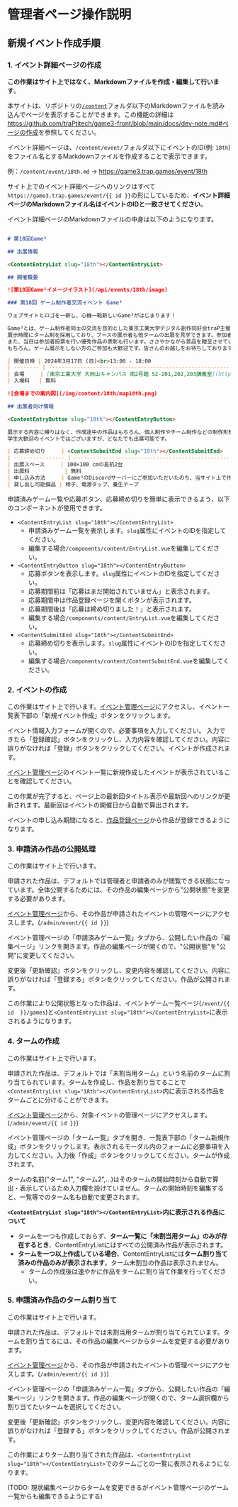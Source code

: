# 管理者ページ操作説明

## 新規イベント作成手順

### 1. イベント詳細ページの作成

**この作業はサイト上ではなく、Markdownファイルを作成・編集して行います**。

本サイトは、リポジトリの[`/content`](https://github.com/traPtitech/game3-front/tree/main/content)フォルダ以下のMarkdownファイルを読み込んでページを表示することができます。この機能の詳細は<https://github.com/traPtitech/game3-front/blob/main/docs/dev-note.md#ページの作成>を参照してください。

イベント詳細ページは、`/content/event/`フォルダ以下にイベントのID(例: `18th`)をファイル名とするMarkdownファイルを作成することで表示できます。

例：`/content/event/18th.md` → <https://game3.trap.games/event/18th>

サイト上でのイベント詳細ページへのリンクはすべて`https://game3.trap.games/event/{{ id }}`の形にしているため、**イベント詳細ページのMarkdownファイル名はイベントのIDと一致させてください**。

イベント詳細ページのMarkdownファイルの中身は以下のようになります。

```md [/content/event/18th.md]

# 第18回Game³

## 出展情報

<ContentEntryList slug="18th"></ContentEntryList>

## 開催概要

![第18回Game³イメージイラスト](/api/events/18th/image)

### 第18回 ゲーム制作者交流イベント Game³

ウェブサイトとロゴを一新し、心機一転新しいGame³がはじまります！

Game³とは、ゲーム制作者同士の交流を目的とした東京工業大学デジタル創作同好会traP主催のイベントです。
展示時間にターム制を採用しており、ブースの展示者も他タームの出展を見学できます。参加者としても展示者としても感想や質問などの交流を行うことが可能です。
また、当日は参加者投票を行い優秀作品の表彰も行います。ささやかながら景品を贈呈させていただきます。
もちろん、ゲーム展示をしない方のご参加も大歓迎です。皆さんのお越しをお待ちしております！

| 開催日時 | 2024年3月17日 (日)<br>13:00 - 18:00                                                                                        |
| -------- | -------------------------------------------------------------------------------------------------------------------------- |
| 会場     | [東京工業大学 大岡山キャンパス 南2号館 S2-201,202,203講義室](https://www.ssc.titech.ac.jp/amap/home/ookayama/south/bldg2/) |
| 入場料   | 無料                                                                                                                       |

![会場までの案内図](/img/content/18th/map18th.png)

## 出展者向け情報

<ContentEntryButton slug="18th"></ContentEntryButton>

展示する内容に縛りはなく、作成途中の作品はもちろん、個人制作やチーム制作などの制作形態でも制限はございません。お気軽にご出展ください！
学生大歓迎のイベントではございますが、どなたでも出展可能です。

| 応募締め切り     | <ContentSubmitEnd slug="18th"></ContentSubmitEnd>                                                                                                         |
| ---------------- | --------------------------------------------------------------------------------------------------------------------------------------------- |
| 出展スペース     | 100×100 cmの長机2台                                                                                                                           |
| 出展料           | 無料                                                                                                                                          |
| 申し込み方法     | Game³のDiscordサーバーにご参加いただいたのち、当サイト上で作品情報の登録・編集が可能です。<br>出展に関するご案内はDiscordサーバーで行います。 |
| 貸し出し可能備品 | 椅子、電源タップ、養生テープ                                                                                                                  |
```

申請済みゲーム一覧や応募ボタン、応募締め切りを簡単に表示できるよう、以下のコンポーネントが使用できます。

- `<ContentEntryList slug="18th"></ContentEntryList>`
  - 申請済みゲーム一覧を表示します。`slug`属性にイベントのIDを指定してください。
  - 編集する場合`/components/content/EntryList.vue`を編集してください。
- `<ContentEntryButton slug="18th"></ContentEntryButton>`
  - 応募ボタンを表示します。`slug`属性にイベントのIDを指定してください。
  - 応募期間前は「応募はまだ開始されていません」と表示されます。
  - 応募期間中は作品登録ページを開くボタンが表示されます。
  - 応募期間後は「応募は締め切りました！」と表示されます。
  - 編集する場合`/components/content/EntryList.vue`を編集してください。
- `<ContentSubmitEnd slug="18th"></ContentSubmitEnd>`
  - 応募締め切りを表示します。`slug`属性にイベントのIDを指定してください。
  - 編集する場合`/components/content/ContentSubmitEnd.vue`を編集してください。

### 2. イベントの作成

この作業はサイト上で行います。[イベント管理ページ](/admin/event)にアクセスし、イベント一覧表下部の「新規イベント作成」ボタンをクリックします。

イベント情報入力フォームが開くので、必要事項を入力してください。
入力できたら「登録確認」ボタンをクリックし、入力内容を確認してください。内容に誤りがなければ「登録」ボタンをクリックしてください。イベントが作成されます。

[イベント管理ページ](/admin/event)のイベント一覧に新規作成したイベントが表示されていることを確認してください。

この作業が完了すると、ページ上の最新回タイトル表示や最新回へのリンクが更新されます。最新回はイベントの開催日から自動で算出されます。

イベントの申し込み期間になると、[作品登録ページ](/entry/register)から作品が登録できるようになります。

### 3. 申請済み作品の公開処理

この作業はサイト上で行います。

申請された作品は、デフォルトでは管理者と申請者のみが閲覧できる状態になっています。全体公開するためには、その作品の編集ページから"公開状態"を変更する必要があります。

[イベント管理ページ](/admin/event)から、その作品が申請されたイベントの管理ページにアクセスします。(`/admin/event/{{ id }}`)

イベント管理ページの「申請済みゲーム一覧」タブから、公開したい作品の「編集ページ」リンクを開きます。作品の編集ページが開くので、"公開状態"を"公開"に変更してください。

変更後「更新確認」ボタンをクリックし、変更内容を確認してください。内容に誤りがなければ「登録する」ボタンをクリックしてください。作品が公開されます。

この作業により公開状態となった作品は、イベントゲーム一覧ページ(`/event/{{ id  }}/games`)と`<ContentEntryList slug="18th"></ContentEntryList>`に表示されるようになります。

### 4. タームの作成

この作業はサイト上で行います。

申請された作品は、デフォルトでは「未割当用ターム」という名前のタームに割り当てられています。タームを作成し、作品を割り当てることで`<ContentEntryList slug="18th"></ContentEntryList>`内に表示される作品をタームごとに分けることができます。

[イベント管理ページ](/admin/event)から、対象イベントの管理ページにアクセスします。(`/admin/event/{{ id }}`)

イベント管理ページの「ターム一覧」タブを開き、一覧表下部の「ターム新規作成」ボタンをクリックします。表示されるモーダル内のフォームに必要事項を入力してください。入力後「作成」ボタンをクリックしてください。タームが作成されます。

タームの名前("ターム1", "ターム2",...)はそのタームの開始時刻から自動で算出・表示しているため入力欄を設けていません。タームの開始時刻を編集すると、一覧等でのターム名も自動で変更されます。

**`<ContentEntryList slug="18th"></ContentEntryList>`内に表示される作品について**

- タームを一つも作成しておらず、**ターム一覧に「未割当用ターム」のみが存在するとき**、ContentEntryListにはすべての公開済み作品が表示されます。
- **タームを一つ以上作成している場合**、ContentEntryListには**ターム割り当て済みの作品のみが表示されます**。ターム未割当の作品は表示されません。
  - タームの作成後は速やかに作品をタームに割り当て作業を行ってください。

### 5. 申請済み作品のターム割り当て

この作業はサイト上で行います。

申請された作品は、デフォルトでは未割当用タームが割り当てられています。タームを割り当てるには、その作品の編集ページからタームを変更する必要があります。

[イベント管理ページ](/admin/event)から、その作品が申請されたイベントの管理ページにアクセスします。(`/admin/event/{{ id }}`)

イベント管理ページの「申請済みゲーム一覧」タブから、公開したい作品の「編集ページ」リンクを開きます。作品の編集ページが開くので、ターム選択欄から割り当てたいタームを選択してください。

変更後「更新確認」ボタンをクリックし、変更内容を確認してください。内容に誤りがなければ「登録する」ボタンをクリックしてください。作品が公開されます。

この作業によりターム割り当てされた作品は、`<ContentEntryList slug="18th"></ContentEntryList>`でのタームごとの一覧に表示されるようになります。

(TODO: 現状編集ページからタームを変更できるがイベント管理ページのゲーム一覧からも編集できるようにする)
